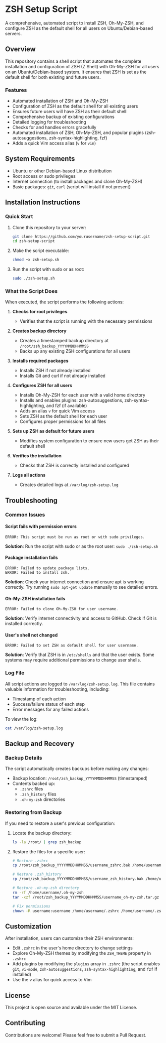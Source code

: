 # ZSH Setup Script

A comprehensive, automated script to install ZSH, Oh-My-ZSH, and configure ZSH as the default shell for all users on Ubuntu/Debian-based servers.

## Overview

This repository contains a shell script that automates the complete installation and configuration of ZSH (Z Shell) with Oh-My-ZSH for all users on an Ubuntu/Debian-based system. It ensures that ZSH is set as the default shell for both existing and future users.

### Features

- Automated installation of ZSH and Oh-My-ZSH
- Configuration of ZSH as the default shell for all existing users
- Ensures future users will have ZSH as their default shell
- Comprehensive backup of existing configurations
- Detailed logging for troubleshooting
- Checks for and handles errors gracefully
- Automated installation of ZSH, Oh-My-ZSH, and popular plugins (zsh-autosuggestions, zsh-syntax-highlighting, fzf)
- Adds a quick Vim access alias (`v` for `vim`)

## System Requirements

- Ubuntu or other Debian-based Linux distribution
- Root access or sudo privileges
- Internet connection (to install packages and clone Oh-My-ZSH)
- Basic packages: `git`, `curl` (script will install if not present)

## Installation Instructions

### Quick Start

1. Clone this repository to your server:
   ```bash
   git clone https://github.com/yourusername/zsh-setup-script.git
   cd zsh-setup-script
   ```

2. Make the script executable:
   ```bash
   chmod +x zsh-setup.sh
   ```

3. Run the script with sudo or as root:
   ```bash
   sudo ./zsh-setup.sh
   ```

### What the Script Does

When executed, the script performs the following actions:

1. **Checks for root privileges**
   - Verifies that the script is running with the necessary permissions

2. **Creates backup directory**
   - Creates a timestamped backup directory at `/root/zsh_backup_YYYYMMDDHHMMSS`
   - Backs up any existing ZSH configurations for all users

3. **Installs required packages**
   - Installs ZSH if not already installed
   - Installs Git and curl if not already installed

4. **Configures ZSH for all users**
   - Installs Oh-My-ZSH for each user with a valid home directory
   - Installs and enables plugins: zsh-autosuggestions, zsh-syntax-highlighting, and fzf (if available)
   - Adds an alias `v` for quick Vim access
   - Sets ZSH as the default shell for each user
   - Configures proper permissions for all files

5. **Sets up ZSH as default for future users**
   - Modifies system configuration to ensure new users get ZSH as their default shell

6. **Verifies the installation**
   - Checks that ZSH is correctly installed and configured

7. **Logs all actions**
   - Creates detailed logs at `/var/log/zsh-setup.log`

## Troubleshooting

### Common Issues

#### Script fails with permission errors
```
ERROR: This script must be run as root or with sudo privileges.
```
**Solution**: Run the script with sudo or as the root user: `sudo ./zsh-setup.sh`

#### Package installation fails
```
ERROR: Failed to update package lists.
ERROR: Failed to install zsh.
```
**Solution**: Check your internet connection and ensure apt is working correctly. Try running `sudo apt-get update` manually to see detailed errors.

#### Oh-My-ZSH installation fails
```
ERROR: Failed to clone Oh-My-ZSH for user username.
```
**Solution**: Verify internet connectivity and access to GitHub. Check if Git is installed correctly.

#### User's shell not changed
```
ERROR: Failed to set ZSH as default shell for user username.
```
**Solution**: Verify that ZSH is in `/etc/shells` and that the user exists. Some systems may require additional permissions to change user shells.

### Log File

All script actions are logged to `/var/log/zsh-setup.log`. This file contains valuable information for troubleshooting, including:
- Timestamp of each action
- Success/failure status of each step
- Error messages for any failed actions

To view the log:
```bash
cat /var/log/zsh-setup.log
```

## Backup and Recovery

### Backup Details

The script automatically creates backups before making any changes:

- Backup location: `/root/zsh_backup_YYYYMMDDHHMMSS` (timestamped)
- Contents backed up:
  - `.zshrc` files
  - `.zsh_history` files
  - `.oh-my-zsh` directories

### Restoring from Backup

If you need to restore a user's previous configuration:

1. Locate the backup directory:
   ```bash
   ls -la /root/ | grep zsh_backup
   ```

2. Restore the files for a specific user:
   ```bash
   # Restore .zshrc
   cp /root/zsh_backup_YYYYMMDDHHMMSS/username_zshrc.bak /home/username/.zshrc
   
   # Restore .zsh_history
   cp /root/zsh_backup_YYYYMMDDHHMMSS/username_zsh_history.bak /home/username/.zsh_history
   
   # Restore .oh-my-zsh directory
   rm -rf /home/username/.oh-my-zsh
   tar -xzf /root/zsh_backup_YYYYMMDDHHMMSS/username_oh-my-zsh.tar.gz -C /home/username/
   
   # Fix permissions
   chown -R username:username /home/username/.zshrc /home/username/.zsh_history /home/username/.oh-my-zsh
   ```

## Customization

After installation, users can customize their ZSH environments:

- Edit `.zshrc` in the user's home directory to change settings
- Explore Oh-My-ZSH themes by modifying the `ZSH_THEME` property in `.zshrc`
- Add plugins by modifying the `plugins` array in `.zshrc` (the script enables `git`, `vi-mode`, `zsh-autosuggestions`, `zsh-syntax-highlighting`, and `fzf` if installed)
- Use the `v` alias for quick access to Vim

## License

This project is open source and available under the MIT License.

## Contributing

Contributions are welcome! Please feel free to submit a Pull Request.

